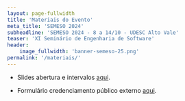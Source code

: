 ```yaml
---
layout: page-fullwidth
title: 'Materiais do Evento'
meta_title: 'SEMESO 2024'
subheadline: 'SEMESO 2024 - 8 a 14/10 - UDESC Alto Vale'
teaser: 'XI Seminário de Engenharia de Software'
header:
    image_fullwidth: 'banner-semeso-25.png'
permalink: '/materiais/'
---
```


-   Slides abertura e intervalos [aqui][slides].

-   Formulário credenciamento público externo [aqui][credexterno].

[slides]: https://docs.google.com/presentation/d/1CAcVGnsDhDDrmH_pw2pslaH2nIkY1-YV/edit?usp=sharing&ouid=101336090545117899796&rtpof=true&sd=true
[credexterno]: https://forms.office.com/r/1dLfQHzvYL
